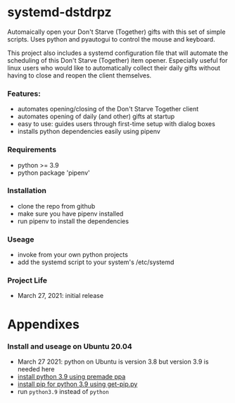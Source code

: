 # systemd-dstdrpz
Automaically open your Don't Starve (Together) gifts with this set of simple scripts. Uses python and pyautogui to control the mouse and keyboard.

This project also includes a systemd configuration file that will automate the scheduling of  this Don't Starve (Together) item opener. Especially useful for linux users who would like to automatically collect their daily gifts without having to close and reopen the client themselves.

### Features:
* automates opening/closing of the Don't Starve Together client
* automates opening of daily (and other) gifts at startup
* easy to use: guides users through first-time setup with dialog boxes
* installs python dependencies easily using pipenv

### Requirements
* python >= 3.9
* python package 'pipenv'

### Installation
* clone the repo from github
* make sure you have pipenv installed
* run pipenv to install the dependencies

### Useage
* invoke from your own python projects
* add the systemd script to your system's /etc/systemd

### Project Life
* March 27, 2021: initial release

# Appendixes

### Install and useage on Ubuntu 20.04
* March 27 2021: python on Ubuntu is version 3.8 but version 3.9 is needed here
* [install python 3.9 using premade ppa](https://linuxize.com/post/how-to-install-python-3-9-on-ubuntu-20-04/)
* [install pip for python 3.9 using get-pip.py](https://stackoverflow.com/questions/65644782/how-to-install-pip-for-python-3-9-on-ubuntu-20-04)
* run `python3.9` instead of `python`